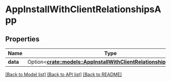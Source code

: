 # AppInstallWithClientRelationshipsApp

## Properties

Name | Type | Description | Notes
------------ | ------------- | ------------- | -------------
**data** | Option<[**crate::models::AppInstallWithClientRelationshipsAppData**](AppInstallWithClient_relationships_app_data.md)> |  | [optional]

[[Back to Model list]](../README.md#documentation-for-models) [[Back to API list]](../README.md#documentation-for-api-endpoints) [[Back to README]](../README.md)


